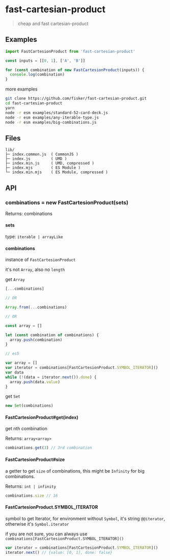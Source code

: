 # fast-cartesian-product

> cheap and fast cartesian-product

## Examples

```js
import FastCartesionProduct from 'fast-cartesian-product'

const inputs = [[0, 1], ['A', 'B']]

for (const combination of new FastCartesionProduct(inputs)) {
  console.log(combination)
}
```

more examples

```sh
git clone https://github.com/fisker/fast-cartesian-product.git
cd fast-cartesian-product
yarn
node -r esm examples/standard-52-card-deck.js
node -r esm examples/any-iterable-type.js
node -r esm examples/big-combinations.js
```

## Files

```text
lib/
├─ index.common.js  ( CommonJS )
├─ index.js         ( UMD )
├─ index.min.js     ( UMD, compressed )
├─ index.mjs        ( ES Module )
└─ index.min.mjs    ( ES Module, compressed )
```

## API

### combinations = new FastCartesionProduct(sets)

Returns: combinations

#### sets

type: `iterable | arrayLike`

#### combinations

instance of `FastCartesionProduct`

it's not `Array`, also no `length`

get `Array`

```js
[...combinations]

// OR

Array.from(...combinations)

// OR

const array = []

let (const combination of combinations) {
  array.push(combination)
}

// es5

var array = []
var iterator = combinations[FastCartesionProduct.SYMBOL_ITERATOR]()
var data
while (!(data = iterator.next()).done) {
  array.push(data.value)
}
```

get `Set`

```js
new Set(combinations)
```

#### FastCartesionProduct#get(index)

get nth combination

Returns: `array<array>`

```js
combinations.get(3) // 3rd combination
```

#### FastCartesionProduct#size

a getter to get `size` of combinations, this might be `Infinity` for big combinations.

Returns: `int | infinity`

```js
combinations.size // 16
```

#### FastCartesionProduct.SYMBOL_ITERATOR

symbol to get Iterator,
for environment without `Symbol`, it's string `@@iterator`, otherwise it's `Symbol.iterator`

if you are not sure, you can always use `combinations[FastCartesionProduct.SYMBOL_ITERATOR]()`

```js
var iterator = combinations[FastCartesionProduct.SYMBOL_ITERATOR]()
iterator.next() // {value: [0, 1], done: false}
```
